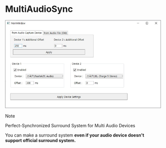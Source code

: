 # MultiAudioSync
![image1](https://github.com/MineEric64/MultiAudioSync/blob/main/docs/image1.jpg?raw=true)
 > [!NOTE]
 > Perfect-Synchronized Surround System for Multi Audio Devices

You can make a surround system **even if your audio device doesn't support official surround system.**
